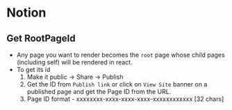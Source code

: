 # Notion

## Get RootPageId
- Any page you want to render becomes the `root` page whose child pages (including self) will be rendered in react.
- To get its id 
  1. Make it public -> Share -> Publish
  2. Get the ID from `Publish link` or click on `View Site` banner on a published page and get the Page ID from the URL.
  3. Page ID format - xxxxxxxx-xxxx-xxxx-xxxx-xxxxxxxxxxxx [32 chars]